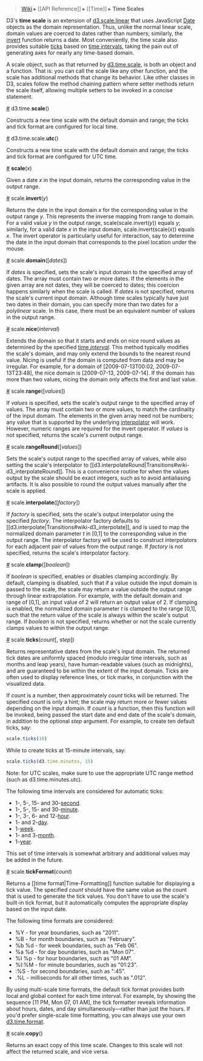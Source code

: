 > [Wiki](Home) ▸ [[API Reference]] ▸ [[Time]] ▸ **Time Scales**

D3's **time scale** is an extension of [d3.scale.linear](Quantitative-Scales#wiki-linear) that uses JavaScript [Date](https://developer.mozilla.org/en/JavaScript/Reference/Global_Objects/Date) objects as the domain representation. Thus, unlike the normal linear scale, domain values are coerced to dates rather than numbers; similarly, the [invert](Time-Scales#wiki-invert) function returns a date. Most conveniently, the time scale also provides suitable [ticks](Time-Scales#wiki-ticks) based on [time intervals](Time-Intervals), taking the pain out of generating axes for nearly any time-based domain.

A scale object, such as that returned by [d3.time.scale](Time-Scales#wiki-scale), is both an object and a function. That is: you can call the scale like any other function, and the scale has additional methods that change its behavior. Like other classes in D3, scales follow the method chaining pattern where setter methods return the scale itself, allowing multiple setters to be invoked in a concise statement.

<a name="scale" href="Time-Scales#wiki-scale">#</a> d3.time.<b>scale</b>()

Constructs a new time scale with the default domain and range; the ticks and tick format are configured for local time.

<a name="utc" href="Time-Scales#wiki-utc">#</a> d3.time.scale.<b>utc</b>()

Constructs a new time scale with the default domain and range; the ticks and tick format are configured for UTC time.

<a name="_scale" href="Time-Scales#wiki-_scale">#</a> <b>scale</b>(<i>x</i>)

Given a date *x* in the input domain, returns the corresponding value in the output range.

<a name="invert" href="Time-Scales#wiki-invert">#</a> scale.<b>invert</b>(<i>y</i>)

Returns the date in the input domain *x* for the corresponding value in the output range *y*. This represents the inverse mapping from range to domain. For a valid value *y* in the output range, scale(scale.invert(*y*)) equals *y*; similarly, for a valid date *x* in the input domain, scale.invert(scale(*x*)) equals *x*. The invert operator is particularly useful for interaction, say to determine the date in the input domain that corresponds to the pixel location under the mouse.

<a name="domain" href="Time-Scales#wiki-domain">#</a> scale.<b>domain</b>([<i>dates</i>])

If *dates* is specified, sets the scale's input domain to the specified array of dates. The array must contain two or more dates. If the elements in the given array are not dates, they will be coerced to dates; this coercion happens similarly when the scale is called. If *dates* is not specified, returns the scale's current input domain. Although time scales typically have just two dates in their domain, you can specify more than two dates for a *polylinear* scale. In this case, there must be an equivalent number of values in the output range.

<a name="nice" href="#wiki-nice">#</a> scale.<b>nice</b>(<i>interval</i>)

Extends the domain so that it starts and ends on nice round values as determined by the specified [time *interval*](Time-Intervals). This method typically modifies the scale's domain, and may only extend the bounds to the nearest round value. Nicing is useful if the domain is computed from data and may be irregular. For example, for a domain of [2009-07-13T00:02, 2009-07-13T23:48], the nice domain is [2009-07-13, 2009-07-14]. If the domain has more than two values, nicing the domain only affects the first and last value.

<a name="range" href="Time-Scales#wiki-range">#</a> scale.<b>range</b>([<i>values</i>])

If *values* is specified, sets the scale's output range to the specified array of values. The array must contain two or more values, to match the cardinality of the input domain. The elements in the given array need not be numbers; any value that is supported by the underlying [interpolator](Time-Scales#wiki-interpolate) will work. However, numeric ranges are required for the invert operator. If *values* is not specified, returns the scale's current output range.

<a name="rangeRound" href="Time-Scales#wiki-rangeRound">#</a> scale.<b>rangeRound</b>([<i>values</i>])

Sets the scale's output range to the specified array of values, while also setting the scale's interpolator to [[d3.interpolateRound|Transitions#wiki-d3_interpolateRound]]. This is a convenience routine for when the values output by the scale should be exact integers, such as to avoid antialiasing artifacts. It is also possible to round the output values manually after the scale is applied.

<a name="interpolate" href="Time-Scales#wiki-interpolate">#</a> scale.<b>interpolate</b>([<i>factory</i>])

If *factory* is specified, sets the scale's output interpolator using the specified *factory*. The interpolator factory defaults to [[d3.interpolate|Transitions#wiki-d3_interpolate]], and is used to map the normalized domain parameter *t* in [0,1] to the corresponding value in the output range. The interpolator factory will be used to construct interpolators for each adjacent pair of values from the output range. If *factory* is not specified, returns the scale's interpolator factory.

<a name="clamp" href="Time-Scales#wiki-clamp">#</a> scale.<b>clamp</b>([<i>boolean</i>])

If *boolean* is specified, enables or disables clamping accordingly. By default, clamping is disabled, such that if a value outside the input domain is passed to the scale, the scale may return a value outside the output range through linear extrapolation. For example, with the default domain and range of [0,1], an input value of 2 will return an output value of 2. If clamping is enabled, the normalized domain parameter *t* is clamped to the range [0,1], such that the return value of the scale is always within the scale's output range. If *boolean* is not specified, returns whether or not the scale currently clamps values to within the output range.

<a name="ticks" href="Time-Scales#wiki-ticks">#</a> scale.<b>ticks</b>(<i>count</i>[, <i>step</i>])

Returns representative dates from the scale's input domain. The returned tick dates are uniformly spaced (modulo irregular time intervals, such as months and leap years), have human-readable values (such as midnights), and are guaranteed to be within the extent of the input domain. Ticks are often used to display reference lines, or tick marks, in conjunction with the visualized data.

If *count* is a number, then approximately *count* ticks will be returned. The specified *count* is only a hint; the scale may return more or fewer values depending on the input domain. If *count* is a function, then this function will be invoked, being passed the start date and end date of the scale's domain, in addition to the optional *step* argument. For example, to create ten default ticks, say:

```javascript
scale.ticks(10)
```

While to create ticks at 15-minute intervals, say:

```javascript
scale.ticks(d3.time.minutes, 15)
```

Note: for UTC scales, make sure to use the appropriate UTC range method (such as d3.time.minutes.utc).

The following time intervals are considered for automatic ticks:

* 1-, 5-, 15- and 30-[second](Time-Intervals#wiki-second).
* 1-, 5-, 15- and 30-[minute](Time-Intervals#wiki-minute).
* 1-, 3-, 6- and 12-[hour](Time-Intervals#wiki-hour).
* 1- and 2-[day](Time-Intervals#wiki-day).
* 1-[week](Time-Intervals#wiki-week).
* 1- and 3-[month](Time-Intervals#wiki-month).
* 1-[year](Time-Intervals#wiki-year).

This set of time intervals is somewhat arbitrary and additional values may be added in the future.

<a name="tickFormat" href="Time-Scales#wiki-tickFormat">#</a> scale.<b>tickFormat</b>(<i>count</i>)

Returns a [[time format|Time-Formatting]] function suitable for displaying a tick value. The specified *count* should have the same value as the count that is used to generate the tick values. You don't have to use the scale's built-in tick format, but it automatically computes the appropriate display based on the input date.

The following time formats are considered:

* %Y - for year boundaries, such as "2011".
* %B - for month boundaries, such as "February".
* %b %d - for week boundaries, such as "Feb 06".
* %a %d - for day boundaries, such as "Mon 07".
* %I %p - for hour boundaries, such as "01 AM".
* %I:%M - for minute boundaries, such as "01:23".
* :%S - for second boundaries, such as ":45".
* .%L - milliseconds for all other times, such as ".012".

By using multi-scale time formats, the default tick format provides both local and global context for each time interval. For example, by showing the sequence [11 PM, Mon 07, 01 AM], the tick formatter reveals information about hours, dates, and day simultaneously—rather than just the hours. If you'd prefer single-scale time formatting, you can always use your own [d3.time.format](Time-Formatting).

<a name="copy" href="#wiki-copy">#</a> scale.<b>copy</b>()

Returns an exact copy of this time scale. Changes to this scale will not affect the returned scale, and vice versa.